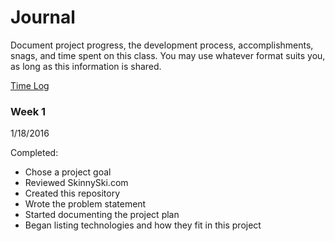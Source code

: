 # Journal

Document project progress, the development process, accomplishments, snags, and time spent on this class. You may use whatever format suits you, as long as this information is shared. 

[Time Log](TimeLog.md)

### Week 1

1/18/2016 

Completed:
 * Chose a project goal
 * Reviewed SkinnySki.com 
 * Created this repository 
 * Wrote the problem statement
 * Started documenting the project plan
 * Began listing technologies and how they fit in this project

